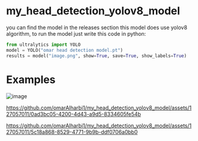 # my_head_detection_yolov8_model
you can find the model in the releases section
this model does use yolov8 algorithm,
to run the model just write this code in python:
```python
from ultralytics import YOLO
model = YOLO("omar head detection model.pt")
results = model("image.png", show=True, save=True, show_labels=True) 
```
# Examples
![image](https://github.com/omarAlharbi1/my_head_detection_yolov8_model/assets/127057011/d1b55425-fc0e-4613-aac1-006f9ed93edf)

https://github.com/omarAlharbi1/my_head_detection_yolov8_model/assets/127057011/0ad3bc05-4200-4d43-a9d5-8334605fe54b

https://github.com/omarAlharbi1/my_head_detection_yolov8_model/assets/127057011/5c18a868-8529-4771-9b9b-ddf0706a0bb0


